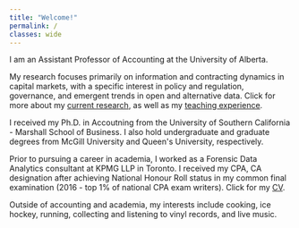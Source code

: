 ```yaml
---
title: "Welcome!"
permalink: /
classes: wide
---
```



I am an Assistant Professor of Accounting at the University of Alberta.

My research focuses primarily on information and contracting dynamics in capital markets, with a specific interest in policy and regulation, governance, and emergent trends in open and alternative data. Click for more about my [current research](/research/), as well as my [teaching experience](/teaching/).

I received my Ph.D. in Accoutning from the University of Southern California - Marshall School of Business. I also hold undergraduate and graduate degrees from McGill University and Queen's University, respectively. 

Prior to pursuing a career in academia, I worked as a Forensic Data Analytics consultant at KPMG LLP in Toronto. I received my CPA, CA designation after achieving National Honour Roll status in my common final examination (2016 - top 1% of national CPA exam writers). Click for my [CV](/cv/).

Outside of accounting and academia, my interests include cooking, ice hockey, running, collecting and listening to vinyl records, and live music.
